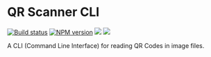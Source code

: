 # QR Scanner CLI

<a href="https://travis-ci.org/victorperin/qr-scanner-cli"><img src="https://travis-ci.org/victorperin/qr-scanner-cli.svg?branch=master" alt="Build status" /></a>
<a href="https://www.npmjs.com/package/qr-scanner-cli"><img src="https://img.shields.io/npm/v/qr-scanner-cli.svg?maxAge=3600" alt="NPM version" /></a>
<a href="https://david-dm.org/victorperin/qr-scanner-cli" title="dependencies status"><img src="https://david-dm.org/victorperin/qr-scanner-cli/status.svg"/></a>
<a href="https://david-dm.org/victorperin/qr-scanner-cli?type=dev" title="devDependencies status"><img src="https://david-dm.org/victorperin/qr-scanner-cli/dev-status.svg"/></a>

A CLI (Command Line Interface) for reading QR Codes in image files.
